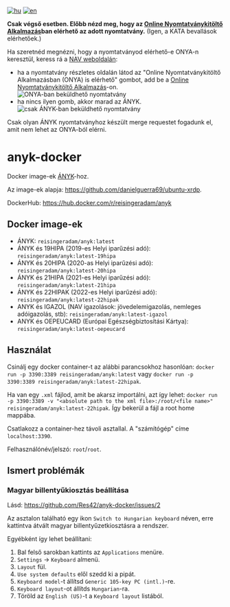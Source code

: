 [![hu](https://img.shields.io/badge/lang-hu-green.svg)](https://github.com/Res42/anyk-docker/blob/master/README.md)
[![en](https://img.shields.io/badge/lang-en-red.svg)](https://github.com/Res42/anyk-docker/blob/master/README.en.md)

**Csak végső esetben. Előbb nézd meg, hogy az [Online Nyomtatványkitöltő Alkalmazás](https://onya.nav.gov.hu/)ban elérhető az adott nyomtatvány.**
(Igen, a KATA bevallások elérhetőek.)

Ha szeretnéd megnézni, hogy a nyomtatványod elérhető-e ONYA-n keresztül, keress rá a [NAV weboldalán](https://nav.gov.hu/nyomtatvanyok/letoltesek/nyomtatvanykitolto_programok/nyomtatvanykitolto_programok_nav):

- ha a nyomtatvány részletes oldalán látod az "Online Nyomtatványkitöltő Alkalmazásban (ONYA) is elérhető" gombot, add be a [Online Nyomtatványkitöltő Alkalmazás](https://onya.nav.gov.hu/)-on.
  ![ONYA-ban beküldhető nyomtatvány](https://user-images.githubusercontent.com/2495806/159995313-2e5b39d9-5230-4ee7-ab01-207da801f585.png)
- ha nincs ilyen gomb, akkor marad az ÁNYK.  
  ![csak ÁNYK-ban beküldhető nyomtatvány](https://user-images.githubusercontent.com/2495806/159995784-5e1e22b0-f2d0-4197-95c1-6c1ae004f4e7.png)

Csak olyan ÁNYK nyomtatványhoz készült merge requestet fogadunk el, amit nem lehet az ONYA-ból elérni.

# anyk-docker

Docker image-ek [ÁNYK](https://www.nav.gov.hu/nav/letoltesek/nyomtatvanykitolto_programok/nyomtatvany_apeh/keretprogramok/abevjava_install.html)-hoz.

Az image-ek alapja: <https://github.com/danielguerra69/ubuntu-xrdp>.

DockerHub: <https://hub.docker.com/r/reisingeradam/anyk>

## Docker image-ek

- ÁNYK: `reisingeradam/anyk:latest`
- ÁNYK és 19HIPA (2019-es Helyi iparűzési adó): `reisingeradam/anyk:latest-19hipa`
- ÁNYK és 20HIPA (2020-as Helyi iparűzési adó): `reisingeradam/anyk:latest-20hipa`
- ÁNYK és 21HIPA (2021-es Helyi iparűzési adó): `reisingeradam/anyk:latest-21hipa`
- ÁNYK és 22HIPAK (2022-es Helyi iparűzési adó): `reisingeradam/anyk:latest-22hipak`
- ANYK és IGAZOL (NAV igazolások: jövedelemigazolás, nemleges adóigazolás, stb): `reisingeradam/anyk:latest-igazol`
- ANYK és OEPEUCARD (Európai Egészségbiztosítási Kártya): `reisingeradam/anyk:latest-oepeucard`

## Használat

Csinálj egy docker container-t az alábbi parancsokhoz hasonlóan: `docker run -p 3390:3389 reisingeradam/anyk:latest` vagy `docker run -p 3390:3389 reisingeradam/anyk:latest-22hipak`.

Ha van egy `.xml` fájlod, amit be akarsz importálni, azt így lehet: `docker run -p 3390:3389 -v "<absolute path to the xml file>:/root/<file name>" reisingeradam/anyk:latest-22hipak`.
Így bekerül a fájl a root home mappába.

Csatlakozz a container-hez távoli asztallal. A "számítógép" címe `localhost:3390`.

Felhasználónév/jelszó: `root`/`root`.

## Ismert problémák

### Magyar billentyűkiosztás beállítása

Lásd: <https://github.com/Res42/anyk-docker/issues/2>

Az asztalon található egy ikon `Switch to Hungarian keyboard` néven, erre kattintva átvált magyar billentyűzetkiosztásra a rendszer.

Egyébként így lehet beállítani:

1. Bal felső sarokban kattints az `Applications` menüre.
2. `Settings` → `Keyboard` almenü.
3. `Layout` fül.
4. `Use system defaults` elől szedd ki a pipát.
5. `Keyboard model`-t állítsd `Generic 105-key PC (intl.)`-re.
6. `Keyboard layout`-ot állítds `Hungarian`-ra.
7. Töröld az `English (US)`-t a `Keyboard layout` listából.

